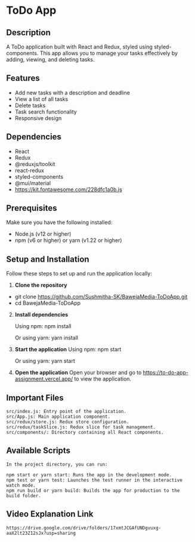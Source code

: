 # ToDo App

## Description

A ToDo application built with React and Redux, styled using styled-components. This app allows you to manage your tasks effectively by adding, viewing, and deleting tasks.

## Features

- Add new tasks with a description and deadline
- View a list of all tasks
- Delete tasks
- Task search functionality
- Responsive design

## Dependencies

- React
- Redux
- @reduxjs/toolkit
- react-redux
- styled-components
- @mui/material
- https://kit.fontawesome.com/228dfc1a0b.js

## Prerequisites

Make sure you have the following installed:

- Node.js (v12 or higher)
- npm (v6 or higher) or yarn (v1.22 or higher)

## Setup and Installation

Follow these steps to set up and run the application locally:

1. **Clone the repository**

- git clone https://github.com/Sushmitha-SK/BawejaMedia-ToDoApp.git
- cd BawejaMedia-ToDoApp

2. **Install dependencies**

   Using npm:
   npm install

   Or using yarn:
   yarn install

3. **Start the application**
   Using npm:
   npm start

   Or using yarn:
   yarn start

4. **Open the application**
   Open your browser and go to https://to-do-app-assignment.vercel.app/ to view the application.

## Important Files

    src/index.js: Entry point of the application.
    src/App.js: Main application component.
    src/redux/store.js: Redux store configuration.
    src/redux/taskSlice.js: Redux slice for task management.
    src/components/: Directory containing all React components.

## Available Scripts

    In the project directory, you can run:

    npm start or yarn start: Runs the app in the development mode.
    npm test or yarn test: Launches the test runner in the interactive watch mode.
    npm run build or yarn build: Builds the app for production to the build folder.

## Video Explanation Link

    https://drive.google.com/drive/folders/17xmtJCGAfUNDgvuxg-aaX2lt23Z12sJx?usp=sharing    
